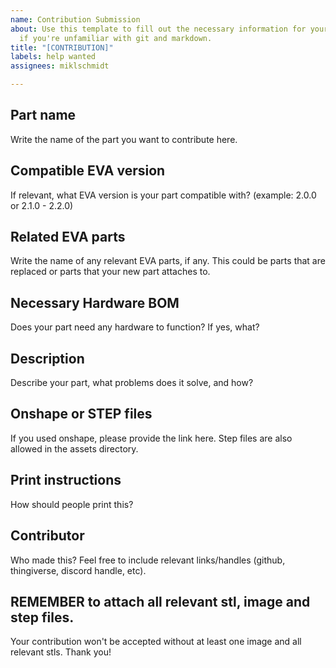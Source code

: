 ```yaml
---
name: Contribution Submission
about: Use this template to fill out the necessary information for your contribution,
  if you're unfamiliar with git and markdown.
title: "[CONTRIBUTION]"
labels: help wanted
assignees: miklschmidt

---
```


## Part name
Write the name of the part you want to contribute here.
## Compatible EVA version
If relevant, what EVA version is your part compatible with? (example: 2.0.0 or 2.1.0 - 2.2.0)
## Related EVA parts
Write the name of any relevant EVA parts, if any. This could be parts that are replaced or parts that your new part attaches to.
## Necessary Hardware BOM
Does your part need any hardware to function? If yes, what?
## Description
Describe your part, what problems does it solve, and how?
## Onshape or STEP files
If you used onshape, please provide the link here. Step files are also allowed in the assets directory.
## Print instructions
How should people print this? 
## Contributor
Who made this? Feel free to include relevant links/handles (github, thingiverse, discord handle, etc).

## REMEMBER to attach all relevant stl, image and step files.
Your contribution won't be accepted without at least one image and all relevant stls. Thank you!
